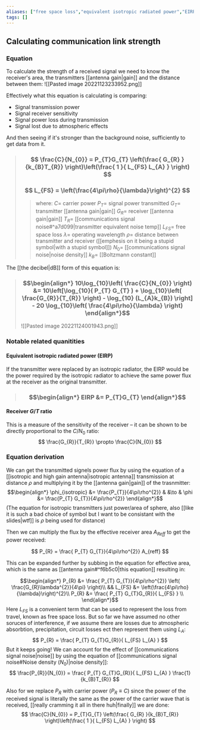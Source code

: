 ```yaml
---
aliases: ["free space loss","equivalent isotropic radiated power","EIRP","gain noise ratio"]
tags: []
---
```


## Calculating communication link strength
### Equation
To calculate the strength of a received signal we need to know the receiver's area, the transmitters [[antenna gain|gain]] and the distance between them:
![[Pasted image 20221123233952.png]]

Effectively what this equation is calculating is comparing:
- Signal transmission power
- Signal receiver sensitivity
- Signal power loss during transmission
- Signal lost due to atmospheric effects

And then seeing if it's stronger than the background noise, sufficiently to get data from it.

> ### $$ \frac{C}{N_{0}}  = P_{T}G_{T} \left(\frac{ G_{R} }{k_{B}T_{R}} \right)\left(\frac{ 1 }{ L_{FS} L_{A} }  \right) $$ 
> ### $$ L_{FS}  = \left(\frac{4\pi\rho}{\lambda}\right)^{2} $$ 
>> where:
>> $C=$ carrier power
>> $P_{T}=$ signal power transmitted
>> $G_T =$ transmitter [[antenna gain|gain]]
>> $G_R =$ receiver [[antenna gain|gain]]
>> $T_{R}=$ [[communications signal noise#^a7d099|transmitter equivalent noise temp]]
>> $L_{FS}=$ free space loss
>> $\lambda=$ operating wavelength
>> $\rho=$ distance between transmitter and receiver ([[emphesis on it being a stupid symbol|with a stupid symbol]])
>> $N_{0}=$ [[communications signal noise|noise density]]
>> $k_{B}=$ [[Boltzmann constant]]

The [[the decibel|dB]] form of this equation is:
> ### $$\begin{align*}  10\log_{10}\left( \frac{C}{N_{0}} \right) &= 10\left[\log_{10}( P_{T} G_{T} ) + \log_{10}\left( \frac{G_{R}}{T_{R}} \right) - \log_{10} (L_{A}k_{B}) \right] - 20 \log_{10}\left( \frac{4\pi\rho}{\lambda} \right) \end{align*}$$
> ![[Pasted image 20221124001943.png]]

### Notable related quanitities

#### Equivalent isotropic radiated power (EIRP)
If the transmitter were replaced by an isotropic radiator, the EIRP would be the power required by the isotropic radiator to achieve the same power flux at the receiver as the original transmitter.

> ### $$\begin{align*} EIRP &= P_{T}G_{T}  \end{align*}$$

#### Receiver $G/T$ ratio

This is a measure of the sensitivity of the receiver – it can be shown to be directly proportional to the $C/N_0$ ratio:
$$ \frac{G_{R}}{T_{R}} \propto \frac{C}{N_{0}} $$

### Equation derivation
We can get the transmitted signels power flux by using the equation of a [[isotropic and high gain antenna|isotropic antenna]] transmission at distance $\rho$ and multiplying it by the [[antenna gain|gain]] of the trasnmitter:
$$\begin{align*}
\phi_{isotropic} &= \frac{P_{T}}{4\pi\rho^{2}} & &\to & \phi &= \frac{P_{T} G_{T}}{4\pi\rho^{2}}
\end{align*}$$
(The equation for isotropic transmitters just power/area of sphere, also [[like it is such a bad choice of symbol but I want to be consistant with the slides|wtf]] is $\rho$ being used for distance)

Then we can multiply the flux by the effective receiver area $A_{Reff}$ to get the power received:

$$ P_{R} = \frac{ P_{T} G_{T}}{4\pi\rho^{2}} A_{reff}  $$

This can be expanded further by subbing in the equation for effective area, which is the same as [[antenna gain#^f6b5c0|this equation]] resulting in:

$$\begin{align*}
P_{R} &=  \frac{ P_{T} G_{T}}{4\pi\rho^{2}} \left( \frac{G_{R}\lambda^{2}}{4\pi} \right)\\
&& L_{FS} &= \left(\frac{4\pi\rho}{\lambda}\right)^{2}\\
P_{R} &=  \frac{ P_{T} G_{T}G_{R}}{ L_{FS} }   \\
\end{align*}$$
Here $L_{FS}$ is a convenient term that can be used to represent the loss from travel, known as free space loss. But so far we have assumed no other soruces of interference, if we assume there are losses due to atmospheric absorbtion, precipitation, circuit losses ect then represent them using $L_{A}$:
$$ P_{R}  =  \frac{ P_{T} G_{T}G_{R}}{ L_{FS} L_{A} } $$
But it keeps going! We can account for the effect of [[communications signal noise|noise]] by using the equation of [[communications signal noise#Noise density ($N_{0}$)|noise density]]:
$$ \frac{P_{R}}{N_{0}}  =  \frac{ P_{T} G_{T}G_{R}}{ L_{FS} L_{A} } \frac{1}{k_{B}T_{R}} $$

Also for we replace $P_{R}$ with carrier power ($P_{R}\equiv C$) since the power of the received signal is literally the same as the power of the carrier wave that is received, [[really cramming it all in there huh|finally]] we are done:
$$ \frac{C}{N_{0}}  = P_{T}G_{T} \left(\frac{ G_{R} }{k_{B}T_{R}} \right)\left(\frac{ 1 }{ L_{FS} L_{A} }  \right) $$ 
